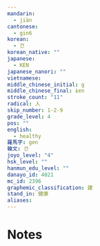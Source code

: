 ```yaml
---
mandarin:
  - jiàn
cantonese:
  - gin6
korean:
  - 건
korean_native: ""
japanese:
  - KEN
japanese_nanori: ""
vietnamese:
middle_chinese_initial: g
middle_chinese_final: ɨɐn
stroke_count: "11"
radical: 人
skip_number: 1-2-9
grade_level: 4
pos: ""
english:
  - healthy
羅馬字: gen
韓文: 건
joyo_level: "4"
hsk_level: ""
hanmun_edu_level: ""
danayo_id: 4021
mc_id: 2396
graphemic_classification: 建
stand_in: 健康
aliases:
---
```


# Notes
